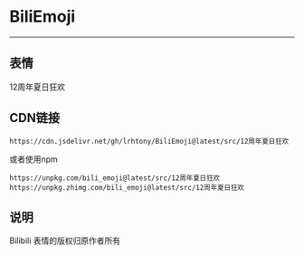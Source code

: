 # BiliEmoji
---
## 表情
12周年夏日狂欢
## CDN链接
```
https://cdn.jsdelivr.net/gh/lrhtony/BiliEmoji@latest/src/12周年夏日狂欢
```
或者使用npm
```
https://unpkg.com/bili_emoji@latest/src/12周年夏日狂欢
https://unpkg.zhimg.com/bili_emoji@latest/src/12周年夏日狂欢
```
## 说明
Bilibili 表情的版权归原作者所有
